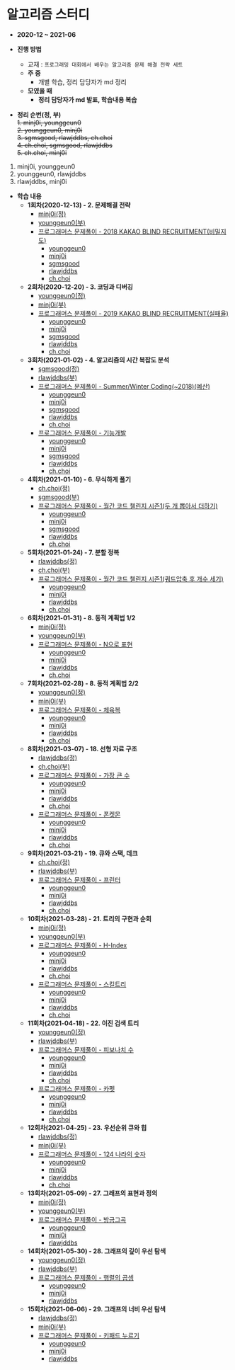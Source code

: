 # 알고리즘 스터디

* **2020-12 ~ 2021-06**
* **진행 방법**
  * 교재 : `프로그래밍 대회에서 배우는 알고리즘 문제 해결 전략 세트`
  * **주 중**
    * 개별 학습, 정리 담당자가 md 정리
  * **모였을 때**
    * **정리 담당자가 md 발표, 학습내용 복습**
    
* **정리 순번(정, 부)**   
~~1. minj0i, younggeun0~~   
~~2. younggeun0, minj0i~~   
~~3. sgmsgood, rlawjddbs, ch.choi~~   
~~4. ch.choi, sgmsgood, rlawjddbs~~   
~~5. ch.choi, minj0i~~   


1. minj0i, younggeun0   
2. younggeun0, rlawjddbs   
3. rlawjddbs, minj0i   


* **학습 내용**
  * **1회차(2020-12-13) - 2. 문제해결 전략**
    * [minj0i(정)](https://github.com/ohbokdong/AlgorithmStudy/blob/main/summary/week1/minj0i.md)
    * [younggeun0(부)](https://github.com/ohbokdong/AlgorithmStudy/blob/main/summary/week1/younggeun0.md)
    * [프로그래머스 문제풀이 - 2018 KAKAO BLIND RECRUITMENT(비밀지도)](https://programmers.co.kr/learn/courses/30/lessons/17681)
      * [younggeun0](https://github.com/ohbokdong/AlgorithmStudy/blob/main/programmers/week1/younggeun0.md)
      * [minj0i](https://github.com/ohbokdong/AlgorithmStudy/blob/main/programmers/week1/minj0i.md)
      * [sgmsgood](https://github.com/ohbokdong/AlgorithmStudy/blob/main/programmers/week1/sgmsgood.md)
      * [rlawjddbs](https://github.com/ohbokdong/AlgorithmStudy/blob/main/programmers/week1/rlawjddbs.md)
      * [ch.choi](https://github.com/ohbokdong/AlgorithmStudy/blob/main/programmers/week1/ch.choi.md)
  * **2회차(2020-12-20) - 3. 코딩과 디버깅**
    * [younggeun0(정)](https://github.com/ohbokdong/AlgorithmStudy/blob/main/summary/week2/younggeun0.md)
    * [minj0i(부)](https://github.com/ohbokdong/AlgorithmStudy/blob/main/summary/week2/minj0i.md)
    * [프로그래머스 문제풀이 - 2019 KAKAO BLIND RECRUITMENT(실패율)](https://programmers.co.kr/learn/courses/30/lessons/42889)
      * [younggeun0](https://github.com/ohbokdong/AlgorithmStudy/blob/main/programmers/week2/younggeun0.md)
      * [minj0i](https://github.com/ohbokdong/AlgorithmStudy/blob/main/programmers/week2/minj0i.md)
      * [sgmsgood](https://github.com/ohbokdong/AlgorithmStudy/blob/main/programmers/week2/sgmsgood.md)
      * [rlawjddbs](https://github.com/ohbokdong/AlgorithmStudy/blob/main/programmers/week2/rlawjddbs.md)
      * [ch.choi](https://github.com/ohbokdong/AlgorithmStudy/blob/main/programmers/week2/ch.choi.md)
  * **3회차(2021-01-02) - 4. 알고리즘의 시간 복잡도 분석**
    * [sgmsgood(정)](https://github.com/ohbokdong/AlgorithmStudy/blob/main/summary/week3/sgmsgood.md)
    * [rlawjddbs(부)](https://github.com/ohbokdong/AlgorithmStudy/blob/main/summary/week3/rlawjddbs.md)
    * [프로그래머스 문제풀이 - Summer/Winter Coding(~2018)(예산)](https://programmers.co.kr/learn/courses/30/lessons/12982)    
      * [younggeun0](https://github.com/ohbokdong/AlgorithmStudy/blob/main/programmers/week3/younggeun0.md)
      * [minj0i](https://github.com/ohbokdong/AlgorithmStudy/blob/main/programmers/week3/minj0i.md)
      * [sgmsgood](https://github.com/ohbokdong/AlgorithmStudy/blob/main/programmers/week3/sgmsgood.md)
      * [rlawjddbs](https://github.com/ohbokdong/AlgorithmStudy/blob/main/programmers/week3/rlawjddbs.md)
      * [ch.choi](https://github.com/ohbokdong/AlgorithmStudy/blob/main/programmers/week3/ch.choi.md)
    * [프로그래머스 문제풀이 - 기능개발](https://programmers.co.kr/learn/courses/30/lessons/42586)
      * [younggeun0](https://github.com/ohbokdong/AlgorithmStudy/blob/main/programmers/week3/younggeun0-2.md)
      * [minj0i](https://github.com/ohbokdong/AlgorithmStudy/blob/main/programmers/week3/minj0i-2.md)
      * [sgmsgood]()
      * [rlawjddbs](https://github.com/ohbokdong/AlgorithmStudy/blob/main/programmers/week3/rlawjddbs-2.md)
      * [ch.choi](https://github.com/ohbokdong/AlgorithmStudy/blob/main/programmers/week3/ch.choi-2.md)
  * **4회차(2021-01-10) - 6. 무식하게 풀기**
    * [ch.choi(정)](https://github.com/ohbokdong/AlgorithmStudy/blob/main/summary/week4/ch.choi.md)
    * [sgmsgood(부)](https://github.com/ohbokdong/AlgorithmStudy/blob/main/summary/week4/sgmsgood.md)
    * [프로그래머스 문제풀이 - 월간 코드 챌린지 시즌1(두 개 뽑아서 더하기)](https://programmers.co.kr/learn/courses/30/lessons/68644)
      * [younggeun0](https://github.com/ohbokdong/AlgorithmStudy/blob/main/programmers/week4/younggeun0.md)
      * [minj0i](https://github.com/ohbokdong/AlgorithmStudy/blob/main/programmers/week4/minj0i.md)
      * [sgmsgood](https://github.com/ohbokdong/AlgorithmStudy/blob/main/programmers/week4/sgmsgood.md)
      * [rlawjddbs](https://github.com/ohbokdong/AlgorithmStudy/blob/main/programmers/week4/rlawjddbs.md)
      * [ch.choi](https://github.com/ohbokdong/AlgorithmStudy/blob/main/programmers/week4/ch.choi.md)
  * **5회차(2021-01-24) - 7. 분할 정복**
    * [rlawjddbs(정)](https://github.com/ohbokdong/AlgorithmStudy/blob/main/summary/week5/rlawjddbs.md)
    * [ch.choi(부)](https://github.com/ohbokdong/AlgorithmStudy/blob/main/summary/week5/ch.choi.md)
    * [프로그래머스 문제풀이 - 월간 코드 챌린지 시즌1(쿼드압축 후 개수 세기)](https://programmers.co.kr/learn/courses/30/lessons/68936)
      * [younggeun0](https://github.com/ohbokdong/AlgorithmStudy/blob/main/programmers/week5/younggeun0.md)
      * [minj0i](https://github.com/ohbokdong/AlgorithmStudy/blob/main/programmers/week5/minj0i.md)
      * [rlawjddbs](https://github.com/ohbokdong/AlgorithmStudy/blob/main/programmers/week5/rlawjddbs.md)
      * [ch.choi](https://github.com/ohbokdong/AlgorithmStudy/blob/main/programmers/week5/ch.choi.md)
  * **6회차(2021-01-31) - 8. 동적 계획법 1/2**
    * [minj0i(정)](https://github.com/ohbokdong/AlgorithmStudy/blob/main/summary/week6/minj0i.md)
    * [younggeun0(부)](https://github.com/ohbokdong/AlgorithmStudy/blob/main/summary/week6/younggeun0.md)
    * [프로그래머스 문제풀이 - N으로 표현](https://programmers.co.kr/learn/courses/30/lessons/42895)
      * [younggeun0](https://github.com/ohbokdong/AlgorithmStudy/blob/main/programmers/week6/younggeun0.md)
      * [minj0i](https://github.com/ohbokdong/AlgorithmStudy/blob/main/programmers/week6/minj0i.md)
      * [rlawjddbs](https://github.com/ohbokdong/AlgorithmStudy/blob/main/programmers/week6/rlawjddbs.md)
      * [ch.choi](https://github.com/ohbokdong/AlgorithmStudy/blob/main/programmers/week6/ch.choi.md)
  * **7회차(2021-02-28) - 8. 동적 계획법 2/2**
    * [younggeun0(정)](https://github.com/ohbokdong/AlgorithmStudy/blob/main/summary/week7/younggeun0.md)
    * [minj0i(부)](https://github.com/ohbokdong/AlgorithmStudy/blob/main/summary/week7/minj0i.md)
    * [프로그래머스 문제풀이 - 체육복](https://programmers.co.kr/learn/courses/30/lessons/42862)
      * [younggeun0](https://github.com/ohbokdong/AlgorithmStudy/blob/main/programmers/week7/younggeun0.md)
      * [minj0i](https://github.com/ohbokdong/AlgorithmStudy/blob/main/programmers/week7/minj0i.md)
      * [rlawjddbs](https://github.com/ohbokdong/AlgorithmStudy/blob/main/programmers/week7/rlawjddbs.md)
      * [ch.choi](https://github.com/ohbokdong/AlgorithmStudy/blob/main/programmers/week7/ch.choi.md)
  * **8회차(2021-03-07) - 18. 선형 자료 구조**
    * [rlawjddbs(정)](https://github.com/ohbokdong/AlgorithmStudy/blob/main/summary/week8/rlawjddbs.md)
    * [ch.choi(부)](https://github.com/ohbokdong/AlgorithmStudy/blob/main/summary/week8/ch.choi.md)
    * [프로그래머스 문제풀이 - 가장 큰 수](https://programmers.co.kr/learn/courses/30/lessons/42746)
      * [younggeun0](https://github.com/ohbokdong/AlgorithmStudy/blob/main/programmers/week8/younggeun0-01.md)
      * [minj0i](https://github.com/ohbokdong/AlgorithmStudy/blob/main/programmers/week8/minj0i-01.md)
      * [rlawjddbs](https://github.com/ohbokdong/AlgorithmStudy/blob/main/programmers/week8/rlawjddbs-01.md)
      * [ch.choi](https://github.com/ohbokdong/AlgorithmStudy/blob/main/programmers/week8/ch.choi-01.md)
    * [프로그래머스 문제풀이 - 폰켓몬](https://programmers.co.kr/learn/courses/30/lessons/1845)
      * [younggeun0](https://github.com/ohbokdong/AlgorithmStudy/blob/main/programmers/week8/younggeun0-02.md)
      * [minj0i](https://github.com/ohbokdong/AlgorithmStudy/blob/main/programmers/week8/minj0i-02.md)
      * [rlawjddbs](https://github.com/ohbokdong/AlgorithmStudy/blob/main/programmers/week8/rlawjddbs-02.md)
      * [ch.choi](https://github.com/ohbokdong/AlgorithmStudy/blob/main/programmers/week8/ch.choi-02.md)
  * **9회차(2021-03-21) - 19. 큐와 스택, 데크**
    * [ch.choi(정)](https://github.com/ohbokdong/AlgorithmStudy/blob/main/summary/week9/ch.choi.md)    
    * [rlawjddbs(부)](https://github.com/ohbokdong/AlgorithmStudy/blob/main/summary/week9/rlawjddbs.md)
    * [프로그래머스 문제풀이 - 프린터](https://programmers.co.kr/learn/courses/30/lessons/42587)
      * [younggeun0](https://github.com/ohbokdong/AlgorithmStudy/blob/main/programmers/week9/younggeun0.md)
      * [minj0i](https://github.com/ohbokdong/AlgorithmStudy/blob/main/programmers/week9/minj0i.md)
      * [rlawjddbs](https://github.com/ohbokdong/AlgorithmStudy/blob/main/programmers/week9/rlawjddbs.md)
      * [ch.choi](https://github.com/ohbokdong/AlgorithmStudy/blob/main/programmers/week9/ch.choi.md)
  * **10회차(2021-03-28) - 21. 트리의 구현과 순회**
    * [minj0i(정)](https://github.com/ohbokdong/AlgorithmStudy/blob/main/summary/week10/minj0i.md)
    * [younggeun0(부)](https://github.com/ohbokdong/AlgorithmStudy/blob/main/summary/week10/younggeun0.md)  
    * [프로그래머스 문제풀이 - H-Index](https://programmers.co.kr/learn/courses/30/lessons/42747)
      * [younggeun0](https://github.com/ohbokdong/AlgorithmStudy/blob/main/programmers/week10/younggeun0-01.md)
      * [minj0i](https://github.com/ohbokdong/AlgorithmStudy/blob/main/programmers/week10/minj0i-01.md)
      * [rlawjddbs](https://github.com/ohbokdong/AlgorithmStudy/blob/main/programmers/week10/rlawjddbs-01.md)
      * [ch.choi](https://github.com/ohbokdong/AlgorithmStudy/blob/main/programmers/week10/ch.choi-01.md)
    * [프로그래머스 문제풀이 - 스킬트리](https://programmers.co.kr/learn/courses/30/lessons/49993)
      * [younggeun0](https://github.com/ohbokdong/AlgorithmStudy/blob/main/programmers/week10/younggeun0-02.md)
      * [minj0i](https://github.com/ohbokdong/AlgorithmStudy/blob/main/programmers/week10/minj0i-02.md)
      * [rlawjddbs](https://github.com/ohbokdong/AlgorithmStudy/blob/main/programmers/week10/rlawjddbs-02.md)
      * [ch.choi](https://github.com/ohbokdong/AlgorithmStudy/blob/main/programmers/week10/ch.choi-02.md)
  * **11회차(2021-04-18) - 22. 이진 검색 트리**
    * [younggeun0(정)](https://github.com/ohbokdong/AlgorithmStudy/blob/main/summary/week11/younggeun0.md)
    * [rlawjddbs(부)](https://github.com/ohbokdong/AlgorithmStudy/blob/main/summary/week11/rlawjddbs.md)
    * [프로그래머스 문제풀이 - 피보나치 수](https://programmers.co.kr/learn/courses/30/lessons/12945)
      * [younggeun0](https://github.com/ohbokdong/AlgorithmStudy/blob/main/programmers/week11/younggeun0-01.md)
      * [minj0i](https://github.com/ohbokdong/AlgorithmStudy/blob/main/programmers/week11/minj0i-01.md)
      * [rlawjddbs](https://github.com/ohbokdong/AlgorithmStudy/blob/main/programmers/week11/rlawjddbs-01.md)
      * [ch.choi](https://github.com/ohbokdong/AlgorithmStudy/blob/main/programmers/week11/ch.choi-01.md)
    * [프로그래머스 문제풀이 - 카펫](https://programmers.co.kr/learn/courses/30/lessons/42842)
      * [younggeun0](https://github.com/ohbokdong/AlgorithmStudy/blob/main/programmers/week11/younggeun0-02.md)
      * [minj0i](https://github.com/ohbokdong/AlgorithmStudy/blob/main/programmers/week11/minj0i-02.md)
      * [rlawjddbs](https://github.com/ohbokdong/AlgorithmStudy/blob/main/programmers/week11/rlawjddbs-02.md)
      * [ch.choi](https://github.com/ohbokdong/AlgorithmStudy/blob/main/programmers/week11/ch.choi-02.md)
  * **12회차(2021-04-25) - 23. 우선순위 큐와 힙**
    * [rlawjddbs(정)](https://github.com/ohbokdong/AlgorithmStudy/blob/main/summary/week12/rlawjddbs.md)
    * [minj0i(부)](https://github.com/ohbokdong/AlgorithmStudy/blob/main/summary/week12/minj0i.md)
    * [프로그래머스 문제풀이 - 124 나라의 숫자](https://programmers.co.kr/learn/courses/30/lessons/12899)
      * [younggeun0](https://github.com/ohbokdong/AlgorithmStudy/blob/main/programmers/week12/younggeun0.md)
      * [minj0i](https://github.com/ohbokdong/AlgorithmStudy/blob/main/programmers/week12/minj0i.md)
      * [rlawjddbs](https://github.com/ohbokdong/AlgorithmStudy/blob/main/programmers/week12/rlawjddbs.md)
      * [ch.choi](https://github.com/ohbokdong/AlgorithmStudy/blob/main/programmers/week12/ch.choi.md)
  * **13회차(2021-05-09) - 27. 그래프의 표현과 정의**
    * [minj0i(정)](https://github.com/ohbokdong/AlgorithmStudy/blob/main/summary/week13/minj0i.md)     
    * [younggeun0(부)](https://github.com/ohbokdong/AlgorithmStudy/blob/main/summary/week13/younggeun0.md)
    * [프로그래머스 문제풀이 - 방금그곡](https://programmers.co.kr/learn/courses/30/lessons/17683)
      * [younggeun0](https://github.com/ohbokdong/AlgorithmStudy/blob/main/programmers/week13/younggeun0.md)
      * [minj0i](https://github.com/ohbokdong/AlgorithmStudy/blob/main/programmers/week13/minj0i.md)
      * [rlawjddbs](https://github.com/ohbokdong/AlgorithmStudy/blob/main/programmers/week13/rlawjddbs.md)
  * **14회차(2021-05-30) - 28. 그래프의 깊이 우선 탐색**
    * [younggeun0(정)](https://github.com/ohbokdong/AlgorithmStudy/blob/main/summary/week14/younggeun0.md)
    * [rlawjddbs(부)](https://github.com/ohbokdong/AlgorithmStudy/blob/main/summary/week14/rlawjddbs.md)  
    * [프로그래머스 문제풀이 - 행렬의 곱셈](https://programmers.co.kr/learn/courses/30/lessons/12949)
      * [younggeun0](https://github.com/ohbokdong/AlgorithmStudy/blob/main/programmers/week14/younggeun0.md)
      * [minj0i](https://github.com/ohbokdong/AlgorithmStudy/blob/main/programmers/week14/minj0i.md)
      * [rlawjddbs](https://github.com/ohbokdong/AlgorithmStudy/blob/main/programmers/week14/rlawjddbs.md)
  * **15회차(2021-06-06) - 29. 그래프의 너비 우선 탐색**
    * [rlawjddbs(정)](https://github.com/ohbokdong/AlgorithmStudy/blob/main/summary/week15/rlawjddbs.md)
    * [minj0i(부)](https://github.com/ohbokdong/AlgorithmStudy/blob/main/summary/week15/minj0i.md)
    * [프로그래머스 문제풀이 - 키패드 누르기](https://programmers.co.kr/learn/courses/30/lessons/67256)
      * [younggeun0](https://github.com/ohbokdong/AlgorithmStudy/blob/main/programmers/week15/younggeun0.md)
      * [minj0i](https://github.com/ohbokdong/AlgorithmStudy/blob/main/programmers/week15/minj0i.md)
      * [rlawjddbs](https://github.com/ohbokdong/AlgorithmStudy/blob/main/programmers/week15/rlawjddbs.md)
